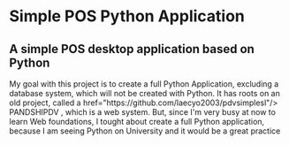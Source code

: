 <h1> Simple POS Python Application </h1>
<h2> A simple POS desktop application based on Python </h2>

<p>My goal with this project is to create a full Python Application, excluding a database system, which will not be created with Python. It has roots on an old project, called a href="https://github.com/laecyo2003/pdvsimplesl"/> PANDSHIPDV </a>, which is a web system. But, since I'm very busy at now to learn Web foundations, I tought about create a full Python application, because I am seeing Python on University and it would be a great practice</p>
